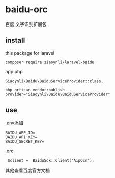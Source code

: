 # baidu-orc
百度 文字识别扩展包


## install

this package for laravel

```
composer require siaoynli/laravel-baidu
```

app.php

```
Siaoynli\Baidu\BaiduServiceProvider::class,
```

```
php artisan vendor:publish --provider="Siaoynli\Baidu\BaiduServiceProvider"
```

## use

.env添加
```
BAIDU_APP_ID=
BAIDU_API_KEY=
BAIDU_SECRET_KEY=
```

.orc  
```
 $client =  BaiduSdk::Client("AipOcr");
```

其他查看百度官方文档
